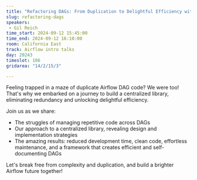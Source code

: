 ```yaml
---
title: "Refactoring DAGs: From Duplication to Delightful Efficiency with a Centralized Library"
slug: refactoring-dags
speakers:
 - Gil Reich
time_start: 2024-09-12 15:45:00
time_end: 2024-09-12 16:10:00
room: California East
track: Airflow intro talks
day: 20243
timeslot: 106
gridarea: "14/2/15/3"

---
```


Feeling trapped in a maze of duplicate Airflow DAG code? We were too! That's why we embarked on a journey to build a centralized library, eliminating redundancy and unlocking delightful efficiency.

Join us as we share:
* The struggles of managing repetitive code across DAGs
* Our approach to a centralized library, revealing design and implementation strategies
* The amazing results: reduced development time, clean code, effortless maintenance, and a framework that creates efficient and self-documenting DAGs

Let's break free from complexity and duplication, and build a brighter Airflow future together!

